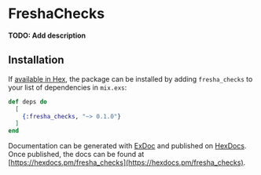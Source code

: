 # FreshaChecks

**TODO: Add description**

## Installation

If [available in Hex](https://hex.pm/docs/publish), the package can be installed
by adding `fresha_checks` to your list of dependencies in `mix.exs`:

```elixir
def deps do
  [
    {:fresha_checks, "~> 0.1.0"}
  ]
end
```

Documentation can be generated with [ExDoc](https://github.com/elixir-lang/ex_doc)
and published on [HexDocs](https://hexdocs.pm). Once published, the docs can
be found at [https://hexdocs.pm/fresha_checks](https://hexdocs.pm/fresha_checks).

